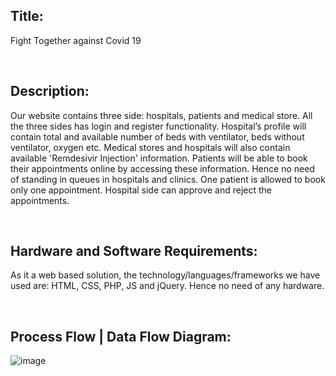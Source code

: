 ## Title: 
Fight Together against Covid 19

<br>

## Description: 
Our website contains three side: hospitals, patients and medical store. All the three sides has login and register functionality. Hospital’s profile will contain total and available number of beds with ventilator, beds without ventilator, oxygen etc. Medical stores and hospitals will also contain available 'Remdesivir Injection' information. Patients will be able to book their appointments online by accessing these information. Hence no need of standing in queues in hospitals and clinics. One patient is allowed to book only one appointment. Hospital side can approve and reject the appointments.

<br>

## Hardware and Software Requirements:
 As it a web based solution, the technology/languages/frameworks we have used are: HTML, CSS, PHP, JS and jQuery. Hence no need of any hardware.
 
<br>

## Process Flow | Data Flow Diagram:

![image](https://user-images.githubusercontent.com/69030530/119271891-2ecc0f80-bc21-11eb-8ec6-1b8c0179dcd8.png)
